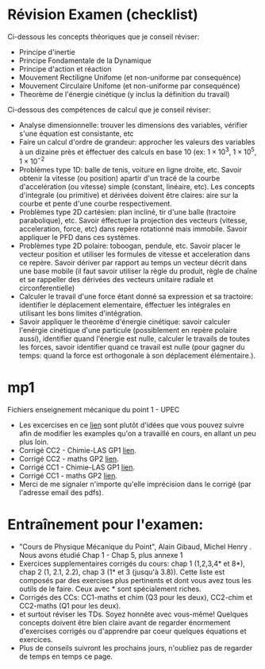 # Révision Examen (checklist)
Ci-dessous les concepts théoriques que je conseil réviser:
- Principe d'inertie
- Principe Fondamentale de la Dynamique
- Principe d'action et réaction
- Mouvement Rectiligne Unifome (et non-uniforme par consequénce)
- Mouvement Circulaire Unifome (et non-uniforme par consequénce)
- Theorème de l'énergie cinétique (y inclus la définition du travail)

Ci-dessous des compétences de calcul que je conseil réviser:
- Analyse dimensionnelle: trouver les dimensions des variables, vérifier s'une équation est consistante, etc
- Faire un calcul d'ordre de grandeur: approcher les valeurs des variables à un dizaine près et éffectuer des calculs en base 10 (ex: $1\times 10^3$, $1\times 10^5$, $1\times 10^{-2}$
- Problèmes type 1D: balle de tenis, voiture en ligne droite, etc. Savoir obtenir la vitesse (ou position) apartir d'un tracé de la courbe d'accelération (ou vitesse) simple (constant, linéaire, etc). Les concepts d'integrale (ou primitive) et dérivées doivent être claires: aire sur la courbe et pente d'une courbe respectivement.
- Problèmes type 2D cartésien: plan incliné, tir d'une balle (tractoire parabolique), etc. Savoir éffectuer la projection des vecteurs (vitesse, acceleration, force, etc) dans repère rotationné mais immobile. Savoir appliquer le PFD dans ces systèmes.
- Problèmes type 2D polaire: toboogan, pendule, etc. Savoir placer le vecteur position et utiliser les formules de vitesse et acceleration dans ce repère. Savoir dériver par rapport au temps un vecteur décrit dans une base mobile (il faut savoir utiliser la règle du produit, règle de chaîne et se rappeller des dérivées des vecteurs unitaire radiale et circonferentielle)
- Calculer le travail d'une force étant donné sa expression et sa tractoire: identifier le déplacement elementaire, éffectuer les intégrales en utilisant les bons limites d'intégration.
- Savoir appliquer le theorème d'énergie cinétique: savoir calculer l'enérgie cinétique d'une particule (possiblement en repère polaire aussi), identifier quand l'énergie est nulle, calculer le travails de toutes les forces, savoir identifier quand ce travail est nulle (pour gagner du temps: quand la force est orthogonale à son déplacement élémentaire.).  

# mp1
Fichiers enseignement mécanique du point 1 - UPEC
- Les excercises en ce [lien](https://github.com/felipefr/mp1/blob/main/main.pdf)  sont plutôt d'idées que vous pouvez suivre afin de modifier les examples qu'on a travaillé en cours, en allant un peu plus loin.
- Corrigé CC2 - Chimie-LAS GP1 [lien](https://github.com/felipefr/mp1/blob/main/CC2_GP1_Chim_corrige.pdf).
- Corrigé CC2 - maths GP2 [lien](https://github.com/felipefr/mp1/blob/main/CC2_GP2_maths_corrige.pdf).
- Corrigé CC1 - Chimie-LAS GP1 [lien](https://github.com/felipefr/mp1/blob/main/CC1_GP1_Chim_corrige.pdf).
- Corrigé CC1 - maths GP2 [lien](https://github.com/felipefr/mp1/blob/main/CC1_GP2_maths_corrige.pdf).
- Merci de me signaler n'importe qu'elle imprécision dans le corrigé (par l'adresse email des pdfs).

# Entraînement pour l'examen:
- "Cours de Physique Mécanique du Point", Alain Gibaud, Michel Henry . Nous avons étudié Chap 1 - Chap 5, plus annexe 1
- Exercices supplementaires corrigés du cours: chap 1 (1,2,3,4* et 8*), chap 2 (1, 2.1, 2.2), chap 3 (1* et 3 (jusqu'à 3.8)). Cette liste est composés par des exercises plus pertinents et dont vous avez tous les outils de le faire. Ceux avec * sont spécialement riches.    
- Corrigés des CCs: CC1-maths et chim (Q3 pour les deux), CC2-chim et CC2-maths (Q1 pour les deux).
- et surtout réviser les TDs. Soyez honnête avec vous-même! Quelques concepts doivent être bien claire avant de regarder énormement d'exercises corrigés ou d'apprendre par coeur quelques équations et exercices. 
- Plus de conseils suivront les prochains jours, n'oubliez pas de regarder de temps en temps ce page.
